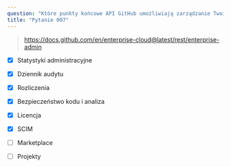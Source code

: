 ```yaml
---
question: "Które punkty końcowe API GitHub umożliwiają zarządzanie Twoim przedsiębiorstwem? (Wybierz sześć.)"
title: "Pytanie 007"
---
```


> https://docs.github.com/en/enterprise-cloud@latest/rest/enterprise-admin
- [x] Statystyki administracyjne
- [x] Dziennik audytu
- [x] Rozliczenia
- [x] Bezpieczeństwo kodu i analiza
- [x] Licencja
- [x] SCIM
- [ ] Marketplace
- [ ] Projekty

